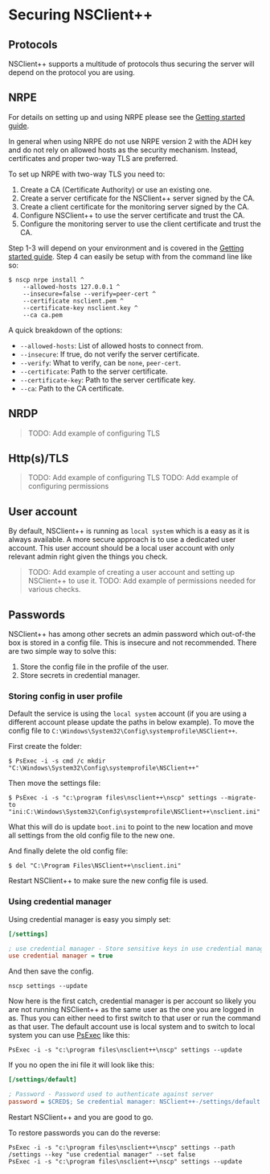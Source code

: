 # Securing NSClient++

## Protocols

NSClient++ supports a multitude of protocols thus securing the server will depend on the protocol you are using.

## NRPE

For details on setting up and using NRPE please see the [Getting started guide](./getting-started.md).

In general when using NRPE do not use NRPE version 2 with the ADH key and do not rely on allowed hosts as the security mechanism.
Instead, certificates and proper two-way TLS are preferred.

To set up NRPE with two-way TLS you need to:
1. Create a CA (Certificate Authority) or use an existing one.
2. Create a server certificate for the NSClient++ server signed by the CA.
3. Create a client certificate for the monitoring server signed by the CA.
4. Configure NSClient++ to use the server certificate and trust the CA.
5. Configure the monitoring server to use the client certificate and trust the CA.

Step 1-3 will depend on your environment and is covered in the [Getting started guide](./getting-started.md).
Step 4 can easily be setup with from the command line like so:

```commandline:
$ nscp nrpe install ^
	--allowed-hosts 127.0.0.1 ^
	--insecure=false --verify=peer-cert ^
	--certificate nsclient.pem ^
	--certificate-key nsclient.key ^
	--ca ca.pem
```

A quick breakdown of the options:
* `--allowed-hosts`: List of allowed hosts to connect from.
* `--insecure`: If true, do not verify the server certificate.
* `--verify`: What to verify, can be `none`, `peer-cert`.
* `--certificate`: Path to the server certificate.
* `--certificate-key`: Path to the server certificate key.
* `--ca`: Path to the CA certificate.

## NRDP

> TODO: Add example of configuring TLS

## Http(s)/TLS

> TODO: Add example of configuring TLS
> TODO: Add example of configuring permissions

## User account

By default, NSClient++ is running as `local system` which is a easy as it is always available.
A more secure approach is to use a dedicated user account.
This user account should be a local user account with only relevant admin right given the things you check.

> TODO: Add example of creating a user account and setting up NSClient++ to use it.
> TODO: Add example of permissions needed for various checks.

## Passwords

NSClient++ has among other secrets an admin password which out-of-the box is stored in a config file.
This is insecure and not recommended.
There are two simple way to solve this:
1. Store the config file in the profile of the user.
2. Store secrets in credential manager.

### Storing config in user profile

Default the service is using the `local system` account (if you are using a different account please update the paths in below example).
To move the config file to `C:\Windows\System32\Config\systemprofile\NSClient++`.

First create the folder:
```commandline
$ PsExec -i -s cmd /c mkdir "C:\Windows\System32\Config\systemprofile\NSClient++"
```

Then move the settings file:
```commandline
$ PsExec -i -s "c:\program files\nsclient++\nscp" settings --migrate-to "ini:C:\Windows\System32\Config\systemprofile\NSClient++\nsclient.ini"
```
What this will do is update `boot.ini` to point to the new location and move all settings from the old config file to the new one.

And finally delete the old config file:
```commandline
$ del "C:\Program Files\NSClient++\nsclient.ini"
```

Restart NSClient++ to make sure the new config file is used.

### Using credential manager

Using credential manager is easy you simply set:
```ini
[/settings]

; use credential manager - Store sensitive keys in use credential manager instead of ini file
use credential manager = true
```

And then save the config.
```commandline
nscp settings --update
```

Now here is the first catch, credential manager is per account so likely you are not running NSClient++ as the same user as the one you are logged in as.
Thus you can either need to first switch to that user or run the command as that user.
The default account use is local system and to switch to local system you can use [PsExec](https://docs.microsoft.com/en-us/sysinternals/downloads/psexec) like this:
```commandline
PsExec -i -s "c:\program files\nsclient++\nscp" settings --update
```

If you no open the ini file it will look like this:
```ini
[/settings/default]

; Password - Password used to authenticate against server
password = $CRED$; Se credential manager: NSClient++-/settings/default.password
```

Restart NSClient++ and you are good to go.

To restore passwords you can do the reverse:
```commandline
PsExec -i -s "c:\program files\nsclient++\nscp" settings --path /settings --key "use credential manager" --set false
PsExec -i -s "c:\program files\nsclient++\nscp" settings --update
```
